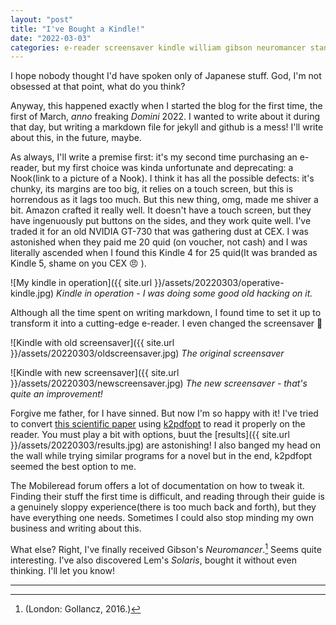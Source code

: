 ```yaml
---
layout: "post"
title: "I've Bought a Kindle!"
date: "2022-03-03"
categories: e-reader screensaver kindle william gibson neuromancer stanislaw lem solaris
---
```




I hope nobody thought I'd have spoken only of Japanese stuff. God, I'm not obsessed at that point, what do you think?

Anyway, this happened exactly when I started the blog for the first time, the first of March, *anno* freaking *Domini* 2022. I wanted to write about it during that day, but writing a markdown file for jekyll and github is a mess! I'll write about this, in the future, maybe.

As always, I'll write a premise first: it's my second time purchasing an e-reader, but my first choice was kinda unfortunate and deprecating: a Nook(link to a picture of a Nook). I think it has all the possible defects: it's chunky, its margins are too big, it relies on a touch screen, but this is horrendous as it lags too much. But this new thing, omg, made me shiver a bit. Amazon crafted it really well. It doesn't have a touch screen, but they have ingenuously put buttons on the sides, and they work quite well. I've traded it for an old NVIDIA GT-730 that was gathering dust at CEX. I was astonished when they paid me 20 quid (on voucher, not cash) and I was literally ascended when I found this Kindle 4 for 25 quid(It was branded as Kindle 5, shame on you CEX :angry: ). 

![My kindle in operation]({{ site.url }}/assets/20220303/operative-kindle.jpg)
*Kindle in operation - I was doing some good old hacking on it.*

Although all the time spent on writing markdown, I found time to set it up to transform it into a cutting-edge e-reader. I even changed the screensaver :100: 

![Kindle with old screensaver]({{ site.url }}/assets/20220303/oldscreensaver.jpg)
*The original screensaver*

![Kindle with new screensaver]({{ site.url }}/assets/20220303/newscreensaver.jpg)
*The new screensaver - that's quite an improvement!*

Forgive me father, for I have sinned. But now I'm so happy with it! I've tried to convert [this scientific paper](https://arxiv.org/pdf/1506.02640.pdf) using [k2pdfopt](https://www.willus.com/k2pdfopt/) to read it properly on the reader. You must play a bit with options, buut the [results]({{ site.url }}/assets/20220303/results.jpg) are astonishing! I also banged my head on the wall while trying similar programs for a novel but in the end, k2pdfopt seemed the best option to me.

The Mobileread forum offers a lot of documentation on how to tweak it. Finding their stuff the first time is difficult, and reading through their guide is a genuinely sloppy experience(there is too much back and forth), but they have everything one needs. Sometimes I could also stop minding my own business and writing about this.

What else? Right, I've finally received Gibson's *Neuromancer*.[^1] Seems quite interesting. I've also discovered Lem's *Solaris*, bought it without even thinking. I'll let you know! 

---

[^1]: (London: Gollancz, 2016.)